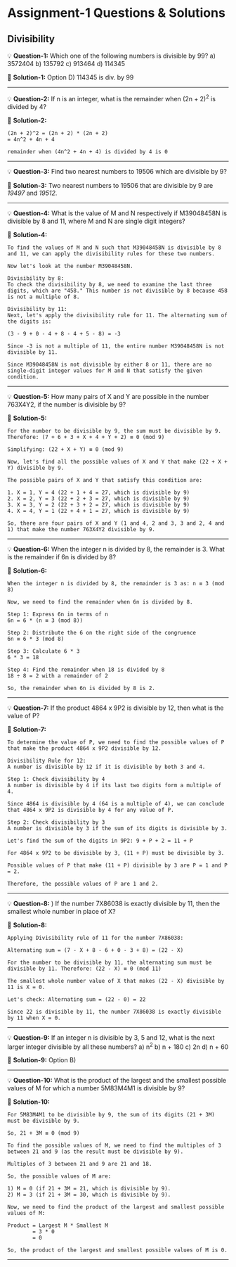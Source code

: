 # Assignment-1 Questions & Solutions

## Divisibility

💡 **Question-1:**  Which one of the following numbers is divisible by 99?
a) 3572404 b) 135792 c) 913464 d) 114345

💬 **Solution-1:** Option D) 114345 is div. by 99

<hr/>

💡 **Question-2:** If n is an integer, what is the remainder when (2n + 2)<sup>2</sup>
is divided by 4?

💬 **Solution-2:** 

```
(2n + 2)^2 = (2n + 2) * (2n + 2)
= 4n^2 + 4n + 4

remainder when (4n^2 + 4n + 4) is divided by 4 is 0
```

<hr/>

💡 **Question-3:** Find two nearest numbers to 19506 which are divisible by 9?

💬 **Solution-3:** Two nearest numbers to 19506 that are divisible by 9 are *19497* and *19512*.

<hr/>

💡 **Question-4:**  What is the value of M and N respectively if M39048458N is divisible by 8 and 11, where M and N are single digit integers?

💬 **Solution-4:** 

```
To find the values of M and N such that M39048458N is divisible by 8 and 11, we can apply the divisibility rules for these two numbers.

Now let's look at the number M39048458N.

Divisibility by 8:
To check the divisibility by 8, we need to examine the last three digits, which are "458." This number is not divisible by 8 because 458 is not a multiple of 8.

Divisibility by 11:
Next, let's apply the divisibility rule for 11. The alternating sum of the digits is:

(3 - 9 + 0 - 4 + 8 - 4 + 5 - 8) = -3

Since -3 is not a multiple of 11, the entire number M39048458N is not divisible by 11.

Since M39048458N is not divisible by either 8 or 11, there are no single-digit integer values for M and N that satisfy the given condition.
```

<hr/>

💡 **Question-5:** How many pairs of X and Y are possible in the number 763X4Y2, if the number is divisible by 9?

💬 **Solution-5:** 

```
For the number to be divisible by 9, the sum must be divisible by 9. Therefore: (7 + 6 + 3 + X + 4 + Y + 2) ≡ 0 (mod 9)

Simplifying: (22 + X + Y) ≡ 0 (mod 9)

Now, let's find all the possible values of X and Y that make (22 + X + Y) divisible by 9.

The possible pairs of X and Y that satisfy this condition are:

1. X = 1, Y = 4 (22 + 1 + 4 = 27, which is divisible by 9)
2. X = 2, Y = 3 (22 + 2 + 3 = 27, which is divisible by 9)
3. X = 3, Y = 2 (22 + 3 + 2 = 27, which is divisible by 9)
4. X = 4, Y = 1 (22 + 4 + 1 = 27, which is divisible by 9)

So, there are four pairs of X and Y (1 and 4, 2 and 3, 3 and 2, 4 and 1) that make the number 763X4Y2 divisible by 9.
```

<hr/>


💡 **Question-6:** When the integer n is divided by 8, the remainder is 3. What is the remainder if 6n is divided by 8?

💬 **Solution-6:** 

```
When the integer n is divided by 8, the remainder is 3 as: n ≡ 3 (mod 8)

Now, we need to find the remainder when 6n is divided by 8.

Step 1: Express 6n in terms of n
6n = 6 * (n ≡ 3 (mod 8))

Step 2: Distribute the 6 on the right side of the congruence
6n ≡ 6 * 3 (mod 8)

Step 3: Calculate 6 * 3
6 * 3 = 18

Step 4: Find the remainder when 18 is divided by 8
18 ÷ 8 = 2 with a remainder of 2

So, the remainder when 6n is divided by 8 is 2.
```

<hr/>

💡 **Question-7:** If the product 4864 x 9P2 is divisible by 12, then what is the value of P?

💬 **Solution-7:** 

```
To determine the value of P, we need to find the possible values of P that make the product 4864 x 9P2 divisible by 12.

Divisibility Rule for 12:
A number is divisible by 12 if it is divisible by both 3 and 4.

Step 1: Check divisibility by 4
A number is divisible by 4 if its last two digits form a multiple of 4.

Since 4864 is divisible by 4 (64 is a multiple of 4), we can conclude that 4864 x 9P2 is divisible by 4 for any value of P.

Step 2: Check divisibility by 3
A number is divisible by 3 if the sum of its digits is divisible by 3.

Let's find the sum of the digits in 9P2: 9 + P + 2 = 11 + P

For 4864 x 9P2 to be divisible by 3, (11 + P) must be divisible by 3.

Possible values of P that make (11 + P) divisible by 3 are P = 1 and P = 2.

Therefore, the possible values of P are 1 and 2.
```

<hr/>

💡 **Question-8:** ) If the number 7X86038 is exactly divisible by 11, then the smallest whole number in place of X?

💬 **Solution-8:** 

```
Applying Divisibility rule of 11 for the number 7X86038:

Alternating sum = (7 - X + 8 - 6 + 0 - 3 + 8) = (22 - X)

For the number to be divisible by 11, the alternating sum must be divisible by 11. Therefore: (22 - X) ≡ 0 (mod 11)

The smallest whole number value of X that makes (22 - X) divisible by 11 is X = 0.

Let's check: Alternating sum = (22 - 0) = 22

Since 22 is divisible by 11, the number 7X86038 is exactly divisible by 11 when X = 0.
```

<hr/>

💡 **Question-9:** If an integer n is divisible by 3, 5 and 12, what is the next larger integer divisible by all these numbers?
a) n<sup>2</sup> b) n + 180 c) 2n d) n + 60

💬 **Solution-9:** Option B)

<hr/>

💡 **Question-10:**  What is the product of the largest and the smallest possible values of M for which a number 5M83M4M1 is divisible by 9?

💬 **Solution-10:** 

```
For 5M83M4M1 to be divisible by 9, the sum of its digits (21 + 3M) must be divisible by 9.

So, 21 + 3M ≡ 0 (mod 9)

To find the possible values of M, we need to find the multiples of 3 between 21 and 9 (as the result must be divisible by 9).

Multiples of 3 between 21 and 9 are 21 and 18.

So, the possible values of M are:

1) M = 0 (if 21 + 3M = 21, which is divisible by 9).
2) M = 3 (if 21 + 3M = 30, which is divisible by 9).

Now, we need to find the product of the largest and smallest possible values of M:

Product = Largest M * Smallest M
        = 3 * 0
        = 0

So, the product of the largest and smallest possible values of M is 0.
```

<hr/>
